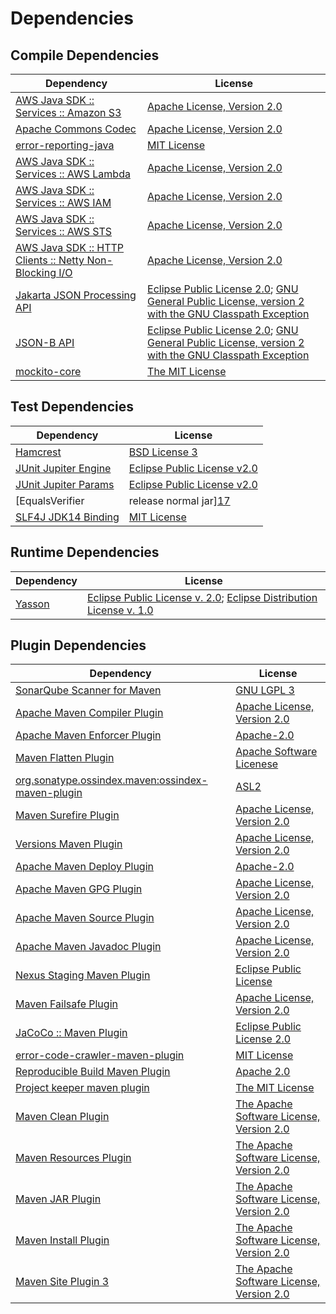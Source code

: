 <!-- @formatter:off -->
# Dependencies

## Compile Dependencies

| Dependency                                                  | License                                                                                                      |
| ----------------------------------------------------------- | ------------------------------------------------------------------------------------------------------------ |
| [AWS Java SDK :: Services :: Amazon S3][0]                  | [Apache License, Version 2.0][1]                                                                             |
| [Apache Commons Codec][2]                                   | [Apache License, Version 2.0][3]                                                                             |
| [error-reporting-java][4]                                   | [MIT License][5]                                                                                             |
| [AWS Java SDK :: Services :: AWS Lambda][0]                 | [Apache License, Version 2.0][1]                                                                             |
| [AWS Java SDK :: Services :: AWS IAM][0]                    | [Apache License, Version 2.0][1]                                                                             |
| [AWS Java SDK :: Services :: AWS STS][0]                    | [Apache License, Version 2.0][1]                                                                             |
| [AWS Java SDK :: HTTP Clients :: Netty Non-Blocking I/O][6] | [Apache License, Version 2.0][1]                                                                             |
| [Jakarta JSON Processing API][7]                            | [Eclipse Public License 2.0][8]; [GNU General Public License, version 2 with the GNU Classpath Exception][9] |
| [JSON-B API][10]                                            | [Eclipse Public License 2.0][8]; [GNU General Public License, version 2 with the GNU Classpath Exception][9] |
| [mockito-core][11]                                          | [The MIT License][12]                                                                                        |

## Test Dependencies

| Dependency                                | License                           |
| ----------------------------------------- | --------------------------------- |
| [Hamcrest][13]                            | [BSD License 3][14]               |
| [JUnit Jupiter Engine][15]                | [Eclipse Public License v2.0][16] |
| [JUnit Jupiter Params][15]                | [Eclipse Public License v2.0][16] |
| [EqualsVerifier | release normal jar][17] | [Apache License, Version 2.0][3]  |
| [SLF4J JDK14 Binding][18]                 | [MIT License][19]                 |

## Runtime Dependencies

| Dependency   | License                                                                        |
| ------------ | ------------------------------------------------------------------------------ |
| [Yasson][20] | [Eclipse Public License v. 2.0][21]; [Eclipse Distribution License v. 1.0][22] |

## Plugin Dependencies

| Dependency                                              | License                                        |
| ------------------------------------------------------- | ---------------------------------------------- |
| [SonarQube Scanner for Maven][23]                       | [GNU LGPL 3][24]                               |
| [Apache Maven Compiler Plugin][25]                      | [Apache License, Version 2.0][3]               |
| [Apache Maven Enforcer Plugin][26]                      | [Apache-2.0][3]                                |
| [Maven Flatten Plugin][27]                              | [Apache Software Licenese][3]                  |
| [org.sonatype.ossindex.maven:ossindex-maven-plugin][28] | [ASL2][29]                                     |
| [Maven Surefire Plugin][30]                             | [Apache License, Version 2.0][3]               |
| [Versions Maven Plugin][31]                             | [Apache License, Version 2.0][3]               |
| [Apache Maven Deploy Plugin][32]                        | [Apache-2.0][3]                                |
| [Apache Maven GPG Plugin][33]                           | [Apache License, Version 2.0][3]               |
| [Apache Maven Source Plugin][34]                        | [Apache License, Version 2.0][3]               |
| [Apache Maven Javadoc Plugin][35]                       | [Apache License, Version 2.0][3]               |
| [Nexus Staging Maven Plugin][36]                        | [Eclipse Public License][37]                   |
| [Maven Failsafe Plugin][38]                             | [Apache License, Version 2.0][3]               |
| [JaCoCo :: Maven Plugin][39]                            | [Eclipse Public License 2.0][40]               |
| [error-code-crawler-maven-plugin][41]                   | [MIT License][42]                              |
| [Reproducible Build Maven Plugin][43]                   | [Apache 2.0][29]                               |
| [Project keeper maven plugin][44]                       | [The MIT License][45]                          |
| [Maven Clean Plugin][46]                                | [The Apache Software License, Version 2.0][29] |
| [Maven Resources Plugin][47]                            | [The Apache Software License, Version 2.0][29] |
| [Maven JAR Plugin][48]                                  | [The Apache Software License, Version 2.0][29] |
| [Maven Install Plugin][49]                              | [The Apache Software License, Version 2.0][29] |
| [Maven Site Plugin 3][50]                               | [The Apache Software License, Version 2.0][29] |

[0]: https://aws.amazon.com/sdkforjava
[1]: https://aws.amazon.com/apache2.0
[2]: https://commons.apache.org/proper/commons-codec/
[3]: https://www.apache.org/licenses/LICENSE-2.0.txt
[4]: https://github.com/exasol/error-reporting-java/
[5]: https://github.com/exasol/error-reporting-java/blob/main/LICENSE
[6]: https://sdk.amazonaws.com/java/api/latest/software/amazon/awssdk/http/nio/netty/NettyNioAsyncHttpClient.html
[7]: https://github.com/eclipse-ee4j/jsonp
[8]: https://projects.eclipse.org/license/epl-2.0
[9]: https://projects.eclipse.org/license/secondary-gpl-2.0-cp
[10]: https://github.com/eclipse-ee4j/jsonb-api
[11]: https://github.com/mockito/mockito
[12]: https://github.com/mockito/mockito/blob/main/LICENSE
[13]: http://hamcrest.org/JavaHamcrest/
[14]: http://opensource.org/licenses/BSD-3-Clause
[15]: https://junit.org/junit5/
[16]: https://www.eclipse.org/legal/epl-v20.html
[17]: https://www.jqno.nl/equalsverifier
[18]: http://www.slf4j.org
[19]: http://www.opensource.org/licenses/mit-license.php
[20]: https://projects.eclipse.org/projects/ee4j.yasson
[21]: http://www.eclipse.org/legal/epl-v20.html
[22]: http://www.eclipse.org/org/documents/edl-v10.php
[23]: http://sonarsource.github.io/sonar-scanner-maven/
[24]: http://www.gnu.org/licenses/lgpl.txt
[25]: https://maven.apache.org/plugins/maven-compiler-plugin/
[26]: https://maven.apache.org/enforcer/maven-enforcer-plugin/
[27]: https://www.mojohaus.org/flatten-maven-plugin/
[28]: https://sonatype.github.io/ossindex-maven/maven-plugin/
[29]: http://www.apache.org/licenses/LICENSE-2.0.txt
[30]: https://maven.apache.org/surefire/maven-surefire-plugin/
[31]: https://www.mojohaus.org/versions/versions-maven-plugin/
[32]: https://maven.apache.org/plugins/maven-deploy-plugin/
[33]: https://maven.apache.org/plugins/maven-gpg-plugin/
[34]: https://maven.apache.org/plugins/maven-source-plugin/
[35]: https://maven.apache.org/plugins/maven-javadoc-plugin/
[36]: http://www.sonatype.com/public-parent/nexus-maven-plugins/nexus-staging/nexus-staging-maven-plugin/
[37]: http://www.eclipse.org/legal/epl-v10.html
[38]: https://maven.apache.org/surefire/maven-failsafe-plugin/
[39]: https://www.jacoco.org/jacoco/trunk/doc/maven.html
[40]: https://www.eclipse.org/legal/epl-2.0/
[41]: https://github.com/exasol/error-code-crawler-maven-plugin/
[42]: https://github.com/exasol/error-code-crawler-maven-plugin/blob/main/LICENSE
[43]: http://zlika.github.io/reproducible-build-maven-plugin
[44]: https://github.com/exasol/project-keeper/
[45]: https://github.com/exasol/project-keeper/blob/main/LICENSE
[46]: http://maven.apache.org/plugins/maven-clean-plugin/
[47]: http://maven.apache.org/plugins/maven-resources-plugin/
[48]: http://maven.apache.org/plugins/maven-jar-plugin/
[49]: http://maven.apache.org/plugins/maven-install-plugin/
[50]: http://maven.apache.org/plugins/maven-site-plugin/
